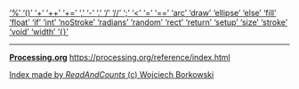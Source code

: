 [ ‘%’ ](https://processing.org/reference/modulo.html)	[ ‘()’ ](https://processing.org/reference/parentheses.html)	[ ‘+’ ](https://processing.org/reference/addition.html)	[ ‘++’ ](https://processing.org/reference/increment.html)	[ ‘+=’ ](https://processing.org/reference/addassign.html)	[ ‘,’ ](https://processing.org/reference/comma.html)	[ ‘-’ ](https://processing.org/reference/minus.html)	[ ‘.’ ](https://processing.org/reference/dot.html)	[ ‘/’ ](https://processing.org/reference/divide.html)	[ ‘//’ ](https://processing.org/reference/comment.html)	[ ‘;’ ](https://processing.org/reference/semicolon.html)	[ ‘<’ ](https://processing.org/reference/lessthan.html)	[ ‘=’ ](https://processing.org/reference/assign.html)	[ ‘==’ ](https://processing.org/reference/equality.html)	[ ‘arc’ ](https://processing.org/reference/arc_.html)	[ ‘draw’ ](https://processing.org/reference/draw_.html)	[ ‘ellipse’ ](https://processing.org/reference/ellipse_.html)	[ ‘else’ ](https://processing.org/reference/else.html)	[ ‘fill’ ](https://processing.org/reference/fill_.html)	[ ‘float’ ](https://processing.org/reference/float.html)	[ ‘if’ ](https://processing.org/reference/if.html)	[ ‘int’ ](https://processing.org/reference/int.html)	[ ‘noStroke’ ](https://processing.org/reference/noStroke_.html)	[ ‘radians’ ](https://processing.org/reference/radians_.html)	[ ‘random’ ](https://processing.org/reference/random_.html)	[ ‘rect’ ](https://processing.org/reference/rect_.html)	[ ‘return’ ](https://processing.org/reference/return.html)	[ ‘setup’ ](https://processing.org/reference/setup_.html)	[ ‘size’ ](https://processing.org/reference/size_.html)	[ ‘stroke’ ](https://processing.org/reference/stroke_.html)	[ ‘void’ ](https://processing.org/reference/void.html)	[ ‘width’ ](https://processing.org/reference/width.html)	[ ‘{}’ ](https://processing.org/reference/curlybraces.html)	


----
[__Processing.org__](http://Processing.org/) <https://processing.org/reference/index.html>


[Index made by _ReadAndCounts_ (c) Wojciech Borkowski](https://github.com/borkowsk/bookProcessingEN/tree/main/33_extensions/readandcounts)


